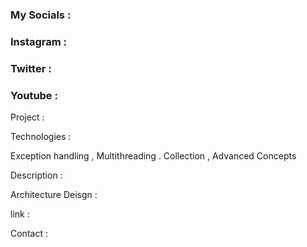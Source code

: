 ### My Socials : 

### Instagram : 

### Twitter : 

### Youtube : 


Project : 

Technologies : 

Exception handling , Multithreading . Collection , Advanced Concepts


Description : 

Architecture Deisgn : 


link : 

Contact : 




